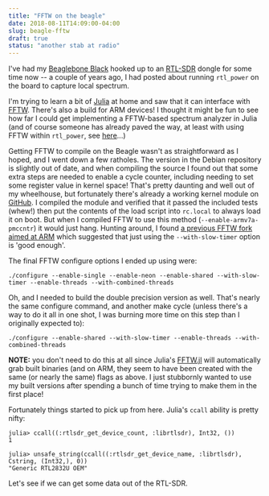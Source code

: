 ```yaml
---
title: "FFTW on the beagle"
date: 2018-08-11T14:09:00-04:00
slug: beagle-fftw
draft: true
status: "another stab at radio"
---
```


I've had my [Beaglebone Black](https://beagleboard.org/black) hooked
up to an [RTL-SDR](https://osmocom.org/projects/rtl-sdr/wiki/Rtl-sdr)
dongle for some time now -- a couple of years ago, I had posted about
running `rtl_power` on the board to capture local spectrum.

I'm trying to learn a bit of [Julia](https://julialang.org/) at home
and saw that it can interface with
[FFTW](http://www.fftw.org). There's also a build for ARM devices! I
thought it might be fun to see how far I could get implementing a
FFTW-based spectrum analyzer in Julia (and of course someone has
already paved the way, at least with using FFTW within `rtl_power`,
see [here](https://github.com/AD-Vega/rtl-power-fftw)...)

Getting FFTW to compile on the Beagle wasn't as straightforward as I
hoped, and I went down a few ratholes. The version in the Debian
repository is slightly out of date, and when compiling the source I
found out that some extra steps are needed to enable a cycle counter,
including needing to set some register value in kernel space! That's
pretty daunting and well out of my wheelhouse, but fortunately there's
already a working kernel module on
[GitHub](https://github.com/thoughtpolice/enable_arm_pmu). I compiled
the module and verified that it passed the included tests (whew!) then
put the contents of the load script into `rc.local` to always load it
on boot. But when I compiled FFTW to use this method
(`--enable-armv7a-pmccntr`) it would just hang. Hunting around, I
found [a previous FFTW fork aimed at
ARM](http://www.vesperix.com/arm/fftw-arm/source/index.html) which
suggested that just using the `--with-slow-timer` option is 'good
enough'.

The final FFTW configure options I ended up using were:

```
./configure --enable-single --enable-neon --enable-shared --with-slow-timer --enable-threads --with-combined-threads
```

Oh, and I needed to build the double precision version as well. That's
nearly the same configure command, and another make cycle (unless
there's a way to do it all in one shot, I was burning more time on
this step than I originally expected to):

```
./configure --enable-shared --with-slow-timer --enable-threads --with-combined-threads
```

**NOTE:** you don't need to do this at all since Julia's
[FFTW.jl](https://github.com/JuliaMath/FFTW.jl) will automatically
grab built binaries (and on ARM, they seem to have been created with
the same (or nearly the same) flags as above. I just stubbornly wanted
to use my built versions after spending a bunch of time trying to make
them in the first place!

Fortunately things started to pick up from here. Julia's `ccall`
ability is pretty nifty:

```
julia> ccall((:rtlsdr_get_device_count, :librtlsdr), Int32, ())
1

julia> unsafe_string(ccall((:rtlsdr_get_device_name, :librtlsdr), Cstring, (Int32,), 0))
"Generic RTL2832U OEM"

```

Let's see if we can get some data out of the RTL-SDR.

